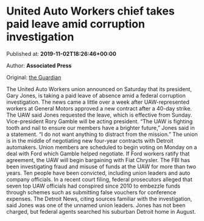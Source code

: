 
# United Auto Workers chief takes paid leave amid corruption investigation

Published at: **2019-11-02T18:26:46+00:00**

Author: **Associated Press**

Original: [the Guardian](https://www.theguardian.com/us-news/2019/nov/02/united-auto-workers-union-president-gary-jones-corruption-investigation)

The United Auto Workers union announced on Saturday that its president, Gary Jones, is taking a paid leave of absence amid a federal corruption investigation.
The news came a little over a week after UAW-represented workers at General Motors approved a new contract after a 40-day strike.
The UAW said Jones requested the leave, which is effective from Sunday. Vice-president Rory Gamble will be acting president.
“The UAW is fighting tooth and nail to ensure our members have a brighter future,” Jones said in a statement. “I do not want anything to distract from the mission.”
The union is in the middle of negotiating new four-year contracts with Detroit automakers. Union members are scheduled to begin voting on Monday on a deal with Ford which Gamble helped negotiate. If Ford workers ratify that agreement, the UAW will begin bargaining with Fiat Chrysler.
The FBI has been investigating fraud and misuse of funds at the UAW for more than two years. Ten people have been convicted, including union leaders and auto company officials.
In a recent court filing, federal prosecutors alleged that seven top UAW officials had conspired since 2010 to embezzle funds through schemes such as submitting false vouchers for conference expenses.
The Detroit News, citing sources familiar with the investigation, said Jones was one of the unnamed union leaders.
Jones has not been charged, but federal agents searched his suburban Detroit home in August.

